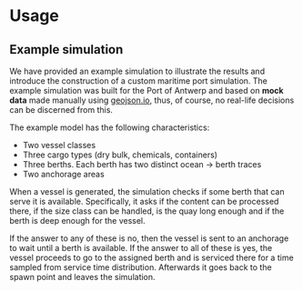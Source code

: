 # Usage

## Example simulation

We have provided an example simulation to illustrate the results and introduce the construction of a custom maritime port simulation. The example simulation was built for the Port of Antwerp and based on **mock data** made manually using [geojson.io](https://geojson.io/), thus, of course, no real-life decisions can be discerned from this.

The example model has the following characteristics:

- Two vessel classes
- Three cargo types (dry bulk, chemicals, containers)
- Three berths. Each berth has two distinct ocean -> berth traces
- Two anchorage areas

When a vessel is generated, the simulation checks if some berth that can serve it is available. Specifically, it asks if the content can be processed there, if the size class can be handled, is the quay long enough and if the berth is deep enough for the vessel.

If the answer to any of these is no, then the vessel is sent to an anchorage to wait until a berth is available. If the answer to all of these is yes, the vessel proceeds to go to the assigned berth and is serviced there for a time sampled from service time distribution. Afterwards it goes back to the spawn point and leaves the simulation.
